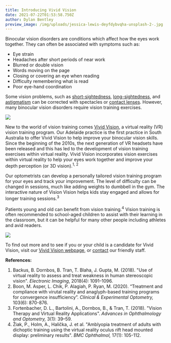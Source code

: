 ```yaml
---
title: Introducing Vivid Vision
date: 2021-07-22T01:53:58.750Z
author: Dylan Bentley
preview_image: /img/uploads/jessica-lewis-deyfdybvqha-unsplash-2-.jpg
---
```

Binocular vision disorders are conditions which affect how the eyes work together. They can often be associated with symptoms such as:

* Eye strain
* Headaches after short periods of near work
* Blurred or double vision
* Words moving on the page
* Closing or covering an eye when reading
* Difficulty remembering what is read
* Poor eye-hand coordination 

Some vision problems, such as <a href="https://www.innovativeeyecare.com.au/what-we-do/myopia">short-sightedness</a>, <a href="https://www.innovativeeyecare.com.au/what-we-do/hyperopia/">long-sightedness</a>, and <a href="https://www.innovativeeyecare.com.au/what-we-do/astigmatism/">astigmatism</a> can be corrected with spectacles or <a href="https://www.innovativeeyecare.com.au/what-we-do/contact-lenses/">contact lenses</a>. However, many binocular vision disorders require vision training exercises. 

![](/img/uploads/jeshoots-com-xgthjc_qnjm-unsplash.jpg)

New to the world of vision training comes <a href="https://www.innovativeeyecare.com.au/what-we-do/vivid-vision-virtual-reality-vision-training/">Vivid Vision</a>, a virtual reality (VR) vision training program. Our Adelaide practice is the first practice in South Australia to offer Vivid Vision to help improve your binocular vision skills. Since the beginning of the 2010s, the next generation of VR headsets have been released and this has led to the development of vision training exercises within virtual reality. Vivid Vision incorporates vision exercises within virtual reality to help your eyes work together and improve your depth perception (or 3D vision).<sup>1, 2</sup>

Our optometrists can develop a personally tailored vision training program for your eyes and track your improvement. The level of difficulty can be changed in sessions, much like adding weights to dumbbell in the gym. The interactive nature of Vision Vision helps kids stay engaged and allows for longer training sessions.<sup>3</sup>

Patients young and old can benefit from vision training.<sup>4</sup> Vision training is often recommended to school-aged children to assist with their learning in the classroom, but it can be helpful for many other people including athletes and avid readers.

![](/img/uploads/alora-griffiths-wx7fsaiyxk8-unsplash.jpg)

To find out more and to see if you or your child is a candidate for Vivid Vision, visit our <a href="https://www.innovativeeyecare.com.au/what-we-do/vivid-vision-virtual-reality-vision-training/">Vivid Vision webpage</a>, or <a href="https://www.innovativeeyecare.com.au/contact">contact</a> our friendly staff. 

**References:**

1. Backus, B. Dornbos, B. Tran, T. Blaha, J. Gupta, M. (2018). "Use of virtual reality to assess and treat weakness in human stereoscopic vision". *Electronic Imaging*, 2018(4): 1091–1096.
2. Boon, M. Asper, L. Chik, P. Alagiah, P. Ryan, M. (2020). “Treatment and compliance with virutal reality and anaglyph-based training programs for convergence insufficiency”. *Clinical & Experimental Optometry,* 103(6): 870-876.
3. Fortenbacher, D. L., Bartolini, A., Dornbos, B., & Tran, T. (2018). "Vision Therapy and Virtual Reality Applications". *Advances in Ophthalmology and Optometry,* 3(1): 39–59.
4. Žiak, P., Holm, A., Halička, J. et al. "Amblyopia treatment of adults with dichoptic training using the virtual reality oculus rift head mounted display: preliminary results". *BMC Ophthalmol,* 17(1): 105-112.